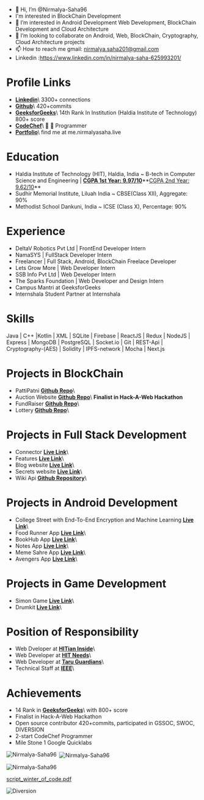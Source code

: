 - 👋 Hi, I’m @Nirmalya-Saha96
- I'm interested in BlockChain Development
- 👀 I’m interested in Android Development Web Development, BlockChain Development and Cloud Architecture
- 💞️ I’m looking to collaborate on Android, Web, BlockChain, Cryptography, Cloud Architecture projects
- 📫 How to reach me gmail: nirmalya.saha201@gmail.com
- Linkedin :https://www.linkedin.com/in/nirmalya-saha-625993201/

# Profile Links
- **[Linkedin](https://www.linkedin.com/in/nirmalya-saha-625993201/)**\  3300+ connections
- **[Github](https://github.com/Nirmalya-Saha96)**\  420+commits
- **[GeeksforGeeks](https://auth.geeksforgeeks.org/user/nirmalyasaha/practice/)**\  14th  Rank In Institution (Haldia Institute of Technology) 800+ score
- **[CodeChef](https://www.codechef.com/users/nirmalyasaha)**\  🌟 🌟 Programmer
- **[Portfolio](http://me.nirmalyasaha.live/)**\  find me at me.nirmalyasaha.live

# Education

- Haldia Institute of Technology (HIT), Haldia, India 
~ B-tech in Computer Science and Engineering | **[CGPA 1st Year: 9.97/10](https://drive.google.com/file/d/1FC8YYE8IfHs2aUhOUykQQIerY_gGpEDZ/view)**\**[CGPA 2nd Year: 9.62/10](https://drive.google.com/file/d/116a-TOytQaaEcVBYeis9-nK4RzZidQr-/view?usp=sharing)**
- Sudhir Memorial Institute, Liluah India
~ CBSE(Class XII), Aggregate: 90%
- Methodist School Dankuni, India 
~ ICSE (Class X), Percentage: 90%


# Experience

- DeltaV Robotics Pvt Ltd | FrontEnd Developer Intern
- NamaSYS | FullStack Developer Intern
- Freelancer | Full Stack, Android, BlockChain Freelace Developer
- Lets Grow More | Web Developer Intern   
- SSB Info Pvt Ltd | Web Developer Intern
- The Sparks Foundation | Web Developer and Design Intern
- Campus Mantri at GeeksforGeeks	
- Internshala Student Partner at Internshala	

# Skills
Java | C++ |Kotlin | XML | SQLite | Firebase | ReactJS | Redux | NodeJS | Express | MongoDB | PostgreSQL | Socket.io | Git | REST-Api | Cryptography-(AES) | Solidity
| IPFS-network | Mocha | Next.js

# Projects in BlockChain
- PattiPatni   **[Github Repo](https://github.com/Nirmalya-Saha96/PattiPatni)**\   
- Auction Website **[Github Repo](https://github.com/Nirmalya-Saha96/CodeLinking)**\  **Finalist in Hack-A-Web Hackathon**
- FundRaiser **[Github Repo](https://github.com/Nirmalya-Saha96/FundRaiser)**\
- Lottery **[Github Repo](https://github.com/Nirmalya-Saha96/Lottery)**\

# Projects  in  Full Stack Development

- Connector   **[Live Link](https://nirmalyo-connectordevelopers.herokuapp.com/)**\   
- Features    **[Live Link](https://nirmalyo-features.herokuapp.com/)**\   
- Blog website  **[Live Link](https://gentle-beach-59251.herokuapp.com/)**\   
- Secrets website   **[Live Link](https://morning-cliffs-64096.herokuapp.com/)**\  
- Wiki Api     **[Github Repository](https://github.com/Nirmalya-Saha96/Wiki-api)**\

# Projects in Android Development

- College Street with End-To-End Encryption and Machine Learning  **[Live Link]( https://www.linkedin.com/posts/nirmalya-saha-625993201_cryptography-machinelearnig-searchengine-activity-6861649646620618752-hr6C/)**\ 
- Food Runner App   **[Live Link](https://www.linkedin.com/posts/nirmalya-saha-625993201_androiddevelopment-android-app-activity-6771681627237081088--evJ)**\  
- BookHub App **[Live Link](https://www.linkedin.com/posts/nirmalya-saha-625993201_androiddevelopment-activity-6763902711118270465-Phlm)**\   
- Notes App     **[Live Link](https://www.linkedin.com/posts/nirmalya-saha-625993201_androiddevelopment-activity-6764974726084382720-K9UM)**\   
- Meme Sahre App  **[Live Link](https://www.linkedin.com/posts/nirmalya-saha-625993201_android-app-activity-6763896813993951232-osPh)**\   
- Avengers App  **[Live Link](https://www.linkedin.com/posts/nirmalya-saha-625993201_androiddevelopment-activity-6760440539159560192-Z_Wx)**\   

# Projects in Game Development

- Simon Game  **[Live Link](https://nirmalya-saha96.github.io/simon/)**\   
- Drumkit     **[Live Link](https://nirmalya-saha96.github.io/Drumkit/)**\   

# Position of Responsibility

- Web Dveloper at **[HITian Inside](https://www.linkedin.com/posts/nirmalya-saha-625993201_activity-6822601727884214272-V2Oi/)**\
- Web Developer at **[HIT Needs](https://www.instagram.com/p/CRifu87BfoT/?utm_source=ig_web_copy_link)**\
- Web Developer at **[Taru Guardians](https://www.linkedin.com/posts/nirmalya-saha-625993201_team-webdevelopment-congratulations-activity-6818430613234737152-vhJn/)**\
- Technical Staff at **[IEEE](https://www.facebook.com/ieeehit/photos/pcb.5017552111620858/5017551831620886)**\

# Achievements

- 14 Rank in **[GeeksforGeeks](https://auth.geeksforgeeks.org/user/nirmalyasaha/practice/)**\ with 800+ score
- Finalist in Hack-A-Web Hackathon
- Open source contributor 420+commits, participated in GSSOC, SWOC, DIVERSION
- 2-start CodeChef Programmer
- Mile Stone 1 Google Quicklabs

<p><img align="left" src="https://github-readme-stats.vercel.app/api/top-langs?username=Nirmalya-Saha96&show_icons=true&locale=en&layout=compact" alt="Nirmalya-Saha96" /></p>

<p>&nbsp;<img align="center" src="https://github-readme-stats.vercel.app/api?username=Nirmalya-Saha96&show_icons=true&locale=en" alt="Nirmalya-Saha96" /></p>

<p><img align="center" src="https://github-readme-streak-stats.herokuapp.com/?user=Nirmalya-Saha96&" alt="Nirmalya-Saha96" /></p>






[script_winter_of_code.pdf](https://github.com/Nirmalya-Saha96/Nirmalya-Saha96/files/9044486/script_winter_of_code.pdf)

![Diversion](https://user-images.githubusercontent.com/81407181/177280285-5d70abe9-cb9a-47be-abb4-82d769b4a0b0.jpg)



